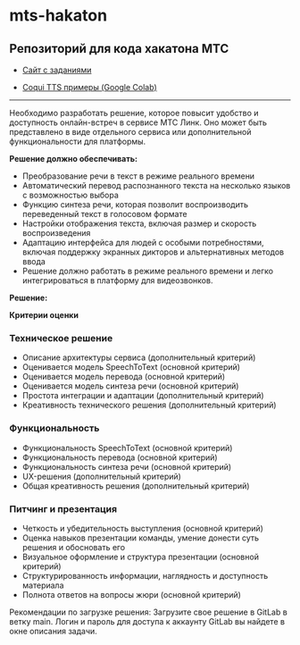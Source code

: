 # mts-hakaton
Репозиторий для кода хакатона МТС
---

- [Сайт с заданиями]()

- [Coqui TTS примеры (Google Colab)](https://colab.research.google.com/github/snakers4/silero-models/blob/master/examples_tts.ipynb#scrollTo=stupid-naples)

---

Необходимо разработать решение, которое повысит удобство и доступность онлайн-встреч в сервисе МТС Линк. Оно может быть представлено в виде отдельного сервиса или дополнительной функциональности для платформы.

**Решение должно обеспечивать:**

- Преобразование речи в текст в режиме реального времени
- Автоматический перевод распознанного текста на несколько языков с возможностью выбора
- Функцию синтеза речи, которая позволит воспроизводить переведенный текст в голосовом формате
- Настройки отображения текста, включая размер и скорость воспроизведения
- Адаптацию интерфейса для людей с особыми потребностями, включая поддержку экранных дикторов и альтернативных методов ввода
- Решение должно работать в режиме реального времени и легко интегрироваться в платформу для видеозвонков.
 

**Решение:**

**Критерии оценки**


 ### Техническое решение

- Описание архитектуры сервиса (дополнительный критерий)
- Оценивается модель SpeechToText (основной критерий)
- Оценивается модель перевода (основной критерий)
- Оценивается модель синтеза речи (основной критерий)
- Простота интеграции и адаптации (дополнительный критерий)
- Креативность технического решения (дополнительный критерий)

 ### Функциональность 

- Функциональность SpeechToText (основной критерий)
- Функциональность перевода (основной критерий)
- Функциональность синтеза речи (основной критерий)
- UX-решения (дополнительный критерий)
- Общая креативность решения (дополнительный критерий)

### Питчинг и презентация 

- Четкость и убедительность выступления (основной критерий)
- Оценка навыков презентации команды, умение донести суть решения и обосновать его
- Визуальное оформление и структура презентации (основной критерий)
- Структурированность информации, наглядность и доступность материала
- Полнота ответов на вопросы жюри (основной критерий)


Рекомендации по загрузке решения: 
Загрузите свое решение в GitLab в ветку main. Логин и пароль для доступа к аккаунту GitLab вы найдете в окне описания задачи. 

 

